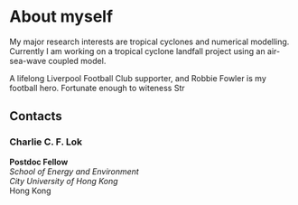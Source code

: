 # About myself

My major research interests are tropical cyclones and numerical modelling. Currently I am working on a tropical cyclone landfall project using an air-sea-wave coupled model.

A lifelong Liverpool Football Club supporter, and Robbie Fowler is my football hero. Fortunate enough to witeness Str

## Contacts

### Charlie C. F. Lok  
**Postdoc Fellow**  
*School of Energy and Environment  
City University of Hong Kong*  
Hong Kong
